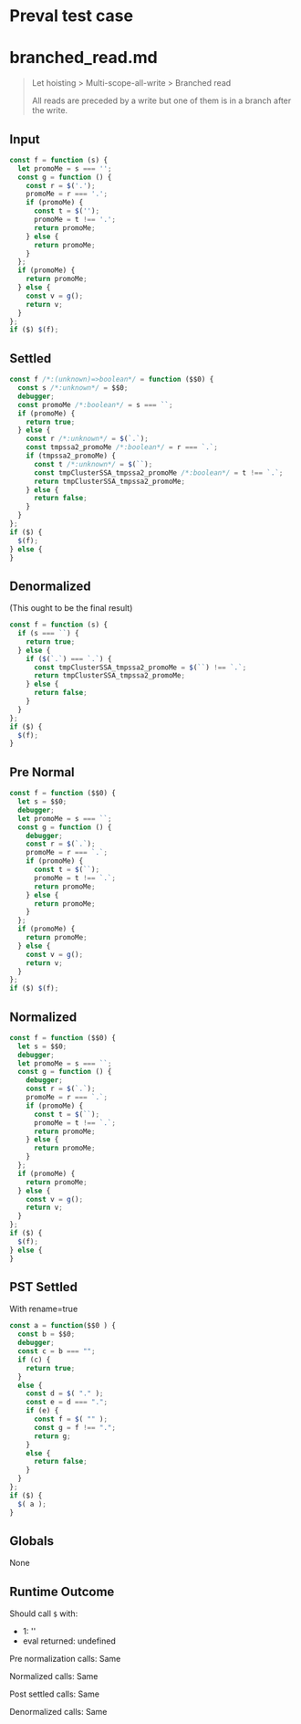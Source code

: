 # Preval test case

# branched_read.md

> Let hoisting > Multi-scope-all-write > Branched read
>
> All reads are preceded by a write but one of them is in a branch after the write.

## Input

`````js filename=intro
const f = function (s) {
  let promoMe = s === '';
  const g = function () {
    const r = $('.');
    promoMe = r === '.';
    if (promoMe) {
      const t = $('');
      promoMe = t !== '.';
      return promoMe;
    } else {
      return promoMe;
    }
  };
  if (promoMe) {
    return promoMe;
  } else {
    const v = g();
    return v;
  }
};
if ($) $(f);
`````

## Settled


`````js filename=intro
const f /*:(unknown)=>boolean*/ = function ($$0) {
  const s /*:unknown*/ = $$0;
  debugger;
  const promoMe /*:boolean*/ = s === ``;
  if (promoMe) {
    return true;
  } else {
    const r /*:unknown*/ = $(`.`);
    const tmpssa2_promoMe /*:boolean*/ = r === `.`;
    if (tmpssa2_promoMe) {
      const t /*:unknown*/ = $(``);
      const tmpClusterSSA_tmpssa2_promoMe /*:boolean*/ = t !== `.`;
      return tmpClusterSSA_tmpssa2_promoMe;
    } else {
      return false;
    }
  }
};
if ($) {
  $(f);
} else {
}
`````

## Denormalized
(This ought to be the final result)

`````js filename=intro
const f = function (s) {
  if (s === ``) {
    return true;
  } else {
    if ($(`.`) === `.`) {
      const tmpClusterSSA_tmpssa2_promoMe = $(``) !== `.`;
      return tmpClusterSSA_tmpssa2_promoMe;
    } else {
      return false;
    }
  }
};
if ($) {
  $(f);
}
`````

## Pre Normal


`````js filename=intro
const f = function ($$0) {
  let s = $$0;
  debugger;
  let promoMe = s === ``;
  const g = function () {
    debugger;
    const r = $(`.`);
    promoMe = r === `.`;
    if (promoMe) {
      const t = $(``);
      promoMe = t !== `.`;
      return promoMe;
    } else {
      return promoMe;
    }
  };
  if (promoMe) {
    return promoMe;
  } else {
    const v = g();
    return v;
  }
};
if ($) $(f);
`````

## Normalized


`````js filename=intro
const f = function ($$0) {
  let s = $$0;
  debugger;
  let promoMe = s === ``;
  const g = function () {
    debugger;
    const r = $(`.`);
    promoMe = r === `.`;
    if (promoMe) {
      const t = $(``);
      promoMe = t !== `.`;
      return promoMe;
    } else {
      return promoMe;
    }
  };
  if (promoMe) {
    return promoMe;
  } else {
    const v = g();
    return v;
  }
};
if ($) {
  $(f);
} else {
}
`````

## PST Settled
With rename=true

`````js filename=intro
const a = function($$0 ) {
  const b = $$0;
  debugger;
  const c = b === "";
  if (c) {
    return true;
  }
  else {
    const d = $( "." );
    const e = d === ".";
    if (e) {
      const f = $( "" );
      const g = f !== ".";
      return g;
    }
    else {
      return false;
    }
  }
};
if ($) {
  $( a );
}
`````

## Globals

None

## Runtime Outcome

Should call `$` with:
 - 1: '<function>'
 - eval returned: undefined

Pre normalization calls: Same

Normalized calls: Same

Post settled calls: Same

Denormalized calls: Same
